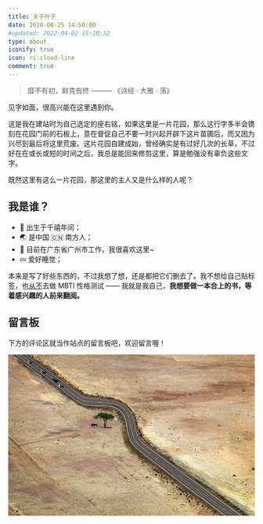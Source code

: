 ```yaml
---
title: 关于叶子
date: 2020-08-25 14:50:00
#updated: 2022-04-02 15:10:32
type: about
iconify: true
icon: ri:cloud-line
comment: true
---
```


> 靡不有初，鲜克有终
> ——— 《诗经 · 大雅 · 荡》

见字如面，很高兴能在这里遇到你。

这是我在建站时为自己选定的座右铭，如果这里是一片花园，那么这行字多半会镌刻在花园门前的石板上，意在督促自己不要一时兴起开辟下这片苗圃后，而又因为兴尽到最后将这里荒废。这片花园自建成始，曾经确实是有过好几次的长草，不过好在在或长或短的时间之后，我总是能回来修剪这里，算是勉强没有辜负这些文字。

既然这里有这么一片花园，那这里的主人又是什么样的人呢？

## 我是谁？

- 🍰 出生于千禧年间；
- 🌏 是中国 🇨🇳 南方人；
- 📖 目前在广东省广州市工作，我很喜欢这里~
- 💤 爱好睡觉；

本来是写了好些东西的，不过我想了想，还是都把它们删去了。我不想给自己贴标签，也[从不](https://laike9m.com/blog/xiu-chi-de-shi,81/)去做 MBTI 性格测试 —— 我就是我自己，**我想要做一本合上的书，等着感兴趣的人前来翻阅。**

## 留言板

下方的评论区就当作站点的留言板吧，欢迎留言喔！

![guestbook](/images/about_site/guestbook.jpg)



